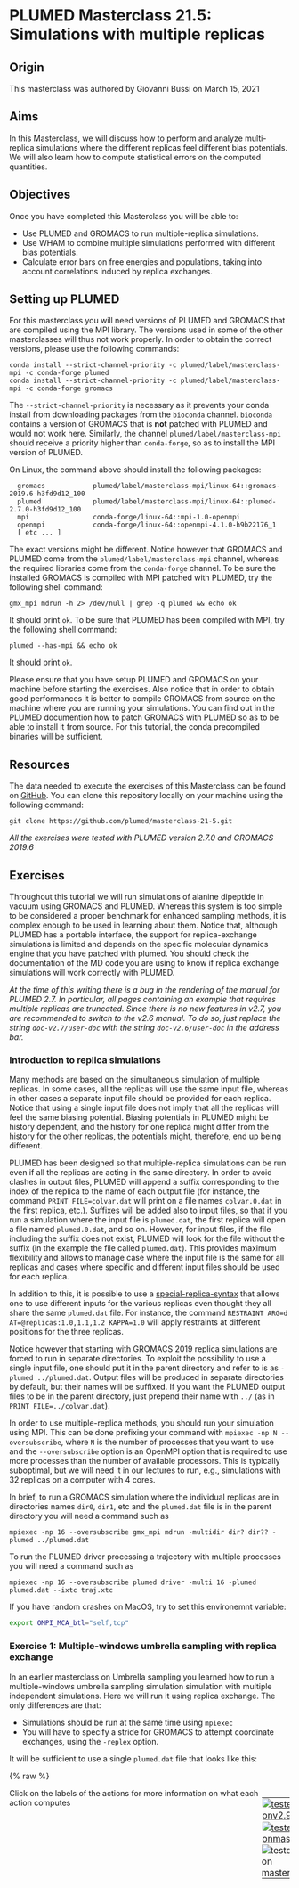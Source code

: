 # PLUMED Masterclass 21.5: Simulations with multiple replicas

## Origin

This masterclass was authored by Giovanni Bussi on March 15, 2021

## Aims

In this Masterclass, we will discuss how to perform and analyze multi-replica simulations where the different replicas feel different bias potentials. We will also learn how to compute statistical errors on the computed quantities.

## Objectives

Once you have completed this Masterclass you will be able to:

- Use PLUMED and GROMACS to run multiple-replica simulations.
- Use WHAM to combine multiple simulations performed with different bias potentials.
- Calculate error bars on free energies and populations, taking into account correlations induced by replica exchanges.
 
## Setting up PLUMED

For this masterclass you will need versions of PLUMED and GROMACS that are compiled using the MPI library.  The versions used in some of the other masterclasses will thus not work properly.  In order to obtain the correct versions, please use the following commands:

````
conda install --strict-channel-priority -c plumed/label/masterclass-mpi -c conda-forge plumed
conda install --strict-channel-priority -c plumed/label/masterclass-mpi -c conda-forge gromacs
````

The `--strict-channel-priority` is necessary as it prevents your conda install from downloading packages from the `bioconda` channel. `bioconda` contains a version of GROMACS that is **not** patched with PLUMED and would not work here.  Similarly, the channel `plumed/label/masterclass-mpi` should receive a priority higher than `conda-forge`, so as to install the MPI version of PLUMED.

On Linux, the command above should install the following packages:

````
  gromacs            plumed/label/masterclass-mpi/linux-64::gromacs-2019.6-h3fd9d12_100
  plumed             plumed/label/masterclass-mpi/linux-64::plumed-2.7.0-h3fd9d12_100
  mpi                conda-forge/linux-64::mpi-1.0-openmpi
  openmpi            conda-forge/linux-64::openmpi-4.1.0-h9b22176_1
  [ etc ... ]
````

The exact versions might be different. Notice however that GROMACS and PLUMED come from the `plumed/label/masterclass-mpi` channel, whereas the required libraries come from the `conda-forge` channel.
To be sure the installed GROMACS is compiled with MPI patched with PLUMED, try the following shell command:

````
gmx_mpi mdrun -h 2> /dev/null | grep -q plumed && echo ok
````

It should print `ok`.
To be sure that PLUMED has been compiled with MPI, try the following shell command:

````
plumed --has-mpi && echo ok
````

It should print `ok`.

Please ensure that you have setup PLUMED and GROMACS on your machine before starting the exercises. Also notice that in order to obtain good performances it is better to compile GROMACS from source on the machine where you are running your simulations. You can find out in the PLUMED documention how to patch GROMACS with PLUMED so as to be able to install it from source. For this tutorial, the conda precompiled binaries will be sufficient.

## Resources

The data needed to execute the exercises of this Masterclass can be found on [GitHub](https://github.com/plumed/masterclass-21-5).  You can clone this repository locally on your machine using the following command:

````
git clone https://github.com/plumed/masterclass-21-5.git
````

_All the exercises were tested with PLUMED version 2.7.0 and GROMACS 2019.6_

## Exercises

Throughout this tutorial we will run simulations of alanine dipeptide in vacuum using GROMACS and PLUMED.  Whereas this system is too simple to be considered a proper benchmark for enhanced sampling methods, it is complex enough to be used in learning about them. Notice that, although PLUMED has a portable interface, the support for replica-exchange simulations is limited and depends on the specific molecular dynamics engine that you have patched with plumed.  You should check the documentation of the MD code you are using to know if replica exchange simulations will work correctly with PLUMED.

_At the time of this writing there is a bug in the rendering of the manual for PLUMED 2.7. In particular,
all pages containing an example that requires multiple replicas are truncated. Since there is no new features
in v2.7, you are recommended to switch to the v2.6 manual. To do so, just replace the string
`doc-v2.7/user-doc` with the string `doc-v2.6/user-doc` in the address bar._

### Introduction to replica simulations

Many methods are based on the simultaneous simulation of multiple replicas. In some cases, all the replicas will use the same input file, whereas in other cases a separate input file should be provided for each replica.  Notice that using a single input file does not imply that all the replicas will feel the same biasing potential.  Biasing potentials in PLUMED might be history dependent, and the history for one replica might differ from the history for the other replicas, the potentials might, therefore, end up being different.

PLUMED has been designed so that multiple-replica simulations can be run even if all the replicas are acting in the same directory. In order to avoid clashes in output files, PLUMED will append a suffix corresponding to the index of the replica to the name of each output file (for instance, the command `PRINT FILE=colvar.dat` will print on a file names `colvar.0.dat` in the first replica, etc.).  Suffixes will be added also to input files, so that if you run a simulation where the input file is `plumed.dat`, the first replica will open a file named `plumed.0.dat`, and so on. However, for input files, if the file including the suffix does not exist, PLUMED will look for the file without the suffix (in the example the file called `plumed.dat`). This provides maximum flexibility and allows to manage case where the input file is the same for all replicas and cases where specific and different input files should be used for each replica.

In addition to this, it is possible to use a [special-replica-syntax](https://www.plumed.org/doc-master/user-doc/html/special-replica-syntax.html) that allows one to use different inputs for the various replicas even thought they all share the same `plumed.dat` file. For instance, the command `RESTRAINT ARG=d AT=@replicas:1.0,1.1,1.2 KAPPA=1.0` will apply restraints at different positions for the three replicas.

Notice however that starting with GROMACS 2019 replica simulations are forced to run in separate directories. To exploit the possibility to use a single input file, one should put it in the parent directory and refer to is as `-plumed ../plumed.dat`.  Output files will be produced in separate directories by default, but their names will be suffixed. If you want the PLUMED output files to be in the parent directory, just prepend their name with `../` (as in `PRINT FILE=../colvar.dat`).

In order to use multiple-replica methods, you should run your simulation using MPI. This can be done prefixing your command with `mpiexec -np N --oversubscribe`, where `N` is the number of processes that you want to use and the `--oversubscribe` option is an OpenMPI option that is required to use more processes than the number of available processors. This is typically suboptimal, but we will need it in our lectures to run, e.g., simulations with 32 replicas on a computer with 4 cores.

In brief, to run a GROMACS simulation where the individual replicas are in directories names `dir0`, `dir1`, etc and the `plumed.dat` file is in the parent directory you will need a command such as

````
mpiexec -np 16 --oversubscribe gmx_mpi mdrun -multidir dir? dir?? -plumed ../plumed.dat
````

To run the PLUMED driver processing a trajectory with multiple processes you will need a command such as

````
mpiexec -np 16 --oversubscribe plumed driver -multi 16 -plumed plumed.dat --ixtc traj.xtc
````

If you have random crashes on MacOS, try to set this environemnt variable:

```bash
export OMPI_MCA_btl="self,tcp"
```

### Exercise 1: Multiple-windows umbrella sampling with replica exchange

In an earlier masterclass on Umbrella sampling you learned how to run a multiple-windows umbrella sampling simulation simulation with multiple independent simulations. Here we will run it using replica exchange. The only differences are that:

- Simulations should be run at the same time using `mpiexec`
- You will have to specify a stride for GROMACS to attempt coordinate exchanges, using the `-replex` option.

It will be sufficient to use a single `plumed.dat` file that looks like this:

{% raw %}
<div style="width: 100%; float:left">
<div style="width: 90%; float:left" id="value_details_work/plumed_ex1.dat"> Click on the labels of the actions for more information on what each action computes </div>
<div style="width: 10%; float:left"><table><tr><td style="padding:1px"><a href="work/plumed_ex1.dat.plumed.stderr"><img src="https://img.shields.io/badge/v2.9-passing-green.svg" alt="tested onv2.9" /></a></td></tr><tr><td style="padding:1px"><a href="work/plumed_ex1.dat.plumed_master.stderr"><img src="https://img.shields.io/badge/master-passing-green.svg" alt="tested onmaster" /></a></td></tr><tr><td style="padding:0px"><img class="toggler" src="https://img.shields.io/badge/master-incomplete-yellow.svg" alt="tested on master" onmouseup='toggleDisplay("work/plumed_ex1.dat")' onmousedown='toggleDisplay("work/plumed_ex1.dat")'/></td></tr>
</table></div></div>
<div id="work/plumed_ex1.dat_short">
<pre style="width=97%;">
<div class="tooltip" style="color:blue"># vim:ft=plumed<div class="right">Enables syntax highlighting for PLUMED files in vim. See <a href="https://www.plumed.org/doc-master/user-doc/html/_vim_syntax.html">here for more details. </a><i></i></div></div>
<div class="tooltip" style="color:green">MOLINFO<div class="right">This command is used to provide information on the molecules that are present in your system. <a href="https://www.plumed.org/doc-master/user-doc/html/_m_o_l_i_n_f_o.html" style="color:green">More details</a><i></i></div></div> <div class="tooltip">STRUCTURE<div class="right">a file in pdb format containing a reference structure<i></i></div></div>=../reference.pdb
<span style="display:none;" id="work/plumed_ex1.dat">The MOLINFO action with label <b></b> calculates something</span><b name="work/plumed_ex1.datphi" onclick='showPath("work/plumed_ex1.dat","work/plumed_ex1.datphi","work/plumed_ex1.datphi","brown")'>phi</b>: <div class="tooltip" style="color:green">TORSION<div class="right">Calculate a torsional angle. <a href="https://www.plumed.org/doc-master/user-doc/html/_t_o_r_s_i_o_n.html" style="color:green">More details</a><i></i></div></div> <div class="tooltip">ATOMS<div class="right">the four atoms involved in the torsional angle<i></i></div></div>=<span style="background-color:yellow">__FILL__</span>
<span style="display:none;" id="work/plumed_ex1.datphi">The TORSION action with label <b>phi</b> calculates the following quantities:<table  align="center" frame="void" width="95%" cellpadding="5%"><tr><td width="5%"><b> Quantity </b>  </td><td><b> Description </b> </td></tr><tr><td width="5%">phi.value</td><td>the TORSION involving these atoms</td></tr></table></span><b name="work/plumed_ex1.datpsi" onclick='showPath("work/plumed_ex1.dat","work/plumed_ex1.datpsi","work/plumed_ex1.datpsi","brown")'>psi</b>: <div class="tooltip" style="color:green">TORSION<div class="right">Calculate a torsional angle. <a href="https://www.plumed.org/doc-master/user-doc/html/_t_o_r_s_i_o_n.html" style="color:green">More details</a><i></i></div></div> <div class="tooltip">ATOMS<div class="right">the four atoms involved in the torsional angle<i></i></div></div>=<span style="background-color:yellow">__FILL__</span>
<span style="display:none;" id="work/plumed_ex1.datpsi">The TORSION action with label <b>psi</b> calculates the following quantities:<table  align="center" frame="void" width="95%" cellpadding="5%"><tr><td width="5%"><b> Quantity </b>  </td><td><b> Description </b> </td></tr><tr><td width="5%">psi.value</td><td>the TORSION involving these atoms</td></tr></table></span><b name="work/plumed_ex1.datbb" onclick='showPath("work/plumed_ex1.dat","work/plumed_ex1.datbb","work/plumed_ex1.datbb","brown")'>bb</b>: <div class="tooltip" style="color:green">RESTRAINT<div class="right">Adds harmonic and/or linear restraints on one or more variables. <a href="https://www.plumed.org/doc-master/user-doc/html/_r_e_s_t_r_a_i_n_t.html" style="color:green">More details</a><i></i></div></div> <div class="tooltip">ARG<div class="right">the arguments on which the bias is acting<i></i></div></div>=<b name="work/plumed_ex1.datphi">phi</b> <div class="tooltip">KAPPA<div class="right"> specifies that the restraint is harmonic and what the values of the force constants on each of the variables are<i></i></div></div>=200.0 <div class="tooltip">AT<div class="right">the position of the restraint<i></i></div></div>=<div class="tooltip">@replicas:<div class="right">This keyword specifies that different replicas have different values for this quantity.  See <a href="https://www.plumed.org/doc-master/user-doc/html/special-replica-syntax.html">here for more details.</a><i></i></div></div><span style="background-color:yellow">__FILL__</span>
<span style="display:none;" id="work/plumed_ex1.datbb">The RESTRAINT action with label <b>bb</b> calculates the following quantities:<table  align="center" frame="void" width="95%" cellpadding="5%"><tr><td width="5%"><b> Quantity </b>  </td><td><b> Description </b> </td></tr><tr><td width="5%">bb.bias</td><td>the instantaneous value of the bias potential</td></tr><tr><td width="5%">bb.force2</td><td>the instantaneous value of the squared force due to this bias potential</td></tr></table></span><div class="tooltip" style="color:green">PRINT<div class="right">Print quantities to a file. <a href="https://www.plumed.org/doc-master/user-doc/html/_p_r_i_n_t.html" style="color:green">More details</a><i></i></div></div> <div class="tooltip">ARG<div class="right">the input for this action is the scalar output from one or more other actions<i></i></div></div>=<b name="work/plumed_ex1.datphi">phi</b>,<b name="work/plumed_ex1.datpsi">psi</b>,<b name="work/plumed_ex1.datbb">bb.bias</b> <div class="tooltip">FILE<div class="right">the name of the file on which to output these quantities<i></i></div></div>=<b name="work/plumed_ex1.dat">../colvar_multi.dat</b> <div class="tooltip">STRIDE<div class="right"> the frequency with which the quantities of interest should be output<i></i></div></div>=100
</pre></div>
<div style="display:none;" id="work/plumed_ex1.dat_long"><pre style="width=97%;">
<div class="tooltip" style="color:blue"># vim:ft=plumed<div class="right">Enables syntax highlighting for PLUMED files in vim. See <a href="https://www.plumed.org/doc-master/user-doc/html/_vim_syntax.html">here for more details. </a><i></i></div></div>
<div class="tooltip" style="color:green">MOLINFO<div class="right">This command is used to provide information on the molecules that are present in your system. <a href="https://www.plumed.org/doc-master/user-doc/html/_m_o_l_i_n_f_o.html" style="color:green">More details</a><i></i></div></div> <div class="tooltip">STRUCTURE<div class="right">a file in pdb format containing a reference structure<i></i></div></div>=../reference.pdb
<span style="display:none;" id="work/plumed_ex1.dat_sol">The MOLINFO action with label <b></b> calculates something</span><b name="work/plumed_ex1.dat_solphi" onclick='showPath("work/plumed_ex1.dat","work/plumed_ex1.dat_solphi","work/plumed_ex1.dat_solphi","brown")'>phi</b>: <div class="tooltip" style="color:green">TORSION<div class="right">Calculate a torsional angle. <a href="https://www.plumed.org/doc-master/user-doc/html/_t_o_r_s_i_o_n.html" style="color:green">More details</a><i></i></div></div> <div class="tooltip">ATOMS<div class="right">the four atoms involved in the torsional angle<i></i></div></div>=<div class="tooltip">@phi-2<div class="right">the four atoms that are required to calculate the phi dihedral for residue 2. <a href="https://www.plumed.org/doc-master/user-doc/html/_m_o_l_i_n_f_o.html">Click here</a> for more information. <i></i></div></div>
<span style="display:none;" id="work/plumed_ex1.dat_solphi">The TORSION action with label <b>phi</b> calculates the following quantities:<table  align="center" frame="void" width="95%" cellpadding="5%"><tr><td width="5%"><b> Quantity </b>  </td><td><b> Description </b> </td></tr><tr><td width="5%">phi.value</td><td>the TORSION involving these atoms</td></tr></table></span><b name="work/plumed_ex1.dat_solpsi" onclick='showPath("work/plumed_ex1.dat","work/plumed_ex1.dat_solpsi","work/plumed_ex1.dat_solpsi","brown")'>psi</b>: <div class="tooltip" style="color:green">TORSION<div class="right">Calculate a torsional angle. <a href="https://www.plumed.org/doc-master/user-doc/html/_t_o_r_s_i_o_n.html" style="color:green">More details</a><i></i></div></div> <div class="tooltip">ATOMS<div class="right">the four atoms involved in the torsional angle<i></i></div></div>=<div class="tooltip">@psi-2<div class="right">the four atoms that are required to calculate the psi dihedral for residue 2. <a href="https://www.plumed.org/doc-master/user-doc/html/_m_o_l_i_n_f_o.html">Click here</a> for more information. <i></i></div></div> 
<span style="display:none;" id="work/plumed_ex1.dat_solpsi">The TORSION action with label <b>psi</b> calculates the following quantities:<table  align="center" frame="void" width="95%" cellpadding="5%"><tr><td width="5%"><b> Quantity </b>  </td><td><b> Description </b> </td></tr><tr><td width="5%">psi.value</td><td>the TORSION involving these atoms</td></tr></table></span><b name="work/plumed_ex1.dat_solbb" onclick='showPath("work/plumed_ex1.dat","work/plumed_ex1.dat_solbb","work/plumed_ex1.dat_solbb","brown")'>bb</b>: <div class="tooltip" style="color:green">RESTRAINT<div class="right">Adds harmonic and/or linear restraints on one or more variables. <a href="https://www.plumed.org/doc-master/user-doc/html/_r_e_s_t_r_a_i_n_t.html" style="color:green">More details</a><i></i></div></div> <div class="tooltip">ARG<div class="right">the arguments on which the bias is acting<i></i></div></div>=<b name="work/plumed_ex1.dat_solphi">phi</b> <div class="tooltip">KAPPA<div class="right"> specifies that the restraint is harmonic and what the values of the force constants on each of the variables are<i></i></div></div>=200.0 <div class="tooltip">AT<div class="right">the position of the restraint<i></i></div></div>=<div class="tooltip">@replicas:<div class="right">This keyword specifies that different replicas have different values for this quantity.  See <a href="https://www.plumed.org/doc-master/user-doc/html/special-replica-syntax.html">here for more details.</a><i></i></div></div>-3.14,-2.94,-2.75
<span style="display:none;" id="work/plumed_ex1.dat_solbb">The RESTRAINT action with label <b>bb</b> calculates the following quantities:<table  align="center" frame="void" width="95%" cellpadding="5%"><tr><td width="5%"><b> Quantity </b>  </td><td><b> Description </b> </td></tr><tr><td width="5%">bb.bias</td><td>the instantaneous value of the bias potential</td></tr><tr><td width="5%">bb.force2</td><td>the instantaneous value of the squared force due to this bias potential</td></tr></table></span><div class="tooltip" style="color:green">PRINT<div class="right">Print quantities to a file. <a href="https://www.plumed.org/doc-master/user-doc/html/_p_r_i_n_t.html" style="color:green">More details</a><i></i></div></div> <div class="tooltip">ARG<div class="right">the input for this action is the scalar output from one or more other actions<i></i></div></div>=<b name="work/plumed_ex1.dat_solphi">phi</b>,<b name="work/plumed_ex1.dat_solpsi">psi</b>,<b name="work/plumed_ex1.dat_solbb">bb.bias</b> <div class="tooltip">FILE<div class="right">the name of the file on which to output these quantities<i></i></div></div>=<b name="work/plumed_ex1.dat_sol">../colvar_multi.dat</b> <div class="tooltip">STRIDE<div class="right"> the frequency with which the quantities of interest should be output<i></i></div></div>=100
</pre></div>

 {% endraw %} 

In accordance with the instructions above, you should create 32 directories (one per replica), place the tpr file (for this exercise: `topolA.tpr`)
in each of them, and run the following command

````
mpiexec -np 32 --oversubscribe gmx_mpi mdrun -multidir dir? dir?? -plumed ../plumed.dat -s topolA.tpr -replex 200 -nsteps 200000
````

Notice that by omitting the `-replex` option you will be able to run a non-replica-exchange umbrella sampling simulation, that is identical to the one you performed in the earlier exercise.
You should now be able to exercises 4 and 6 from [this masterclass](https://plumed-school.github.io/lessons/21/003/data/) on umbrella sampling without replica exchange. 
Notice that this also means testing what happens when the initial conditions are different as is discussed in exercise 4 of the previous masterclass.  To understand the effect this has we 
would recomment running the following four simulations:
- Starting from state A, without `-replex` (this is identical to what was done in exercise 4 of the previous masterclass)
- Starting from state B, without `-replex` (this is identical to what was done in exercise 6 of the previous masterclass)
- Starting from state A, with `-replex 200`
- Starting from state B, with `-replex 200`

You should perform a WHAM analysis for each of the four simulations to compute the weights of each frame.  You will then be able to compute 
the relative stability of the two minima using what you learned in exercise 5 of [the masterclass on umbrella sampling](https://plumed-school.github.io/lessons/21/003/data/). 

To compute weights you need to take the following steps:

1. Concatenate the trajectories (`gmx_mpi trjcat -cat -f dir?/traj_comp.xtc dir??/traj_comp.xtc -o traj_multi.xtc`).
2. Run plumed driver on the concatenated trajectory (`mpiexec -np 32 --oversubscribe plumed driver --ixtc traj_multi.xtc --plumed plumed.dat --multi 32 --trajectory-stride 100`).
3. Read the resulting trajectories, perform WHAM, and compute relative population of the two states by adapting this script:

```python
import wham
kb=0.008314462618
T=300
col=[]
for i in range(32):
    col.append(plumed.read_as_pandas("colvar_multi." + str(i)+".dat"))
bias=np.zeros((len(col[0]["bb.bias"]),32))
for i in range(32):
        bias[:,i]=traj[i]["bb.bias"]
w=wham.wham(bias,T=kBT)
tr=col[0].phi
is_in_B=np.int_(np.logical_and(tr>0,tr<2))
is_in_A=np.int_(tr<0)
print(np.average(is_in_B,weights=np.exp(w["logW"]))/np.average(is_in_A,weights=np.exp(w["logW"])))
```

Now answer the following questions:
- Is the population different in the four runs?
- Is there the same dependence on initial condition that you saw in [the previous masterclass](https://plumed-school.github.io/lessons/21/003/data/) when replica exchange is used?

### Exercise 2: Demuxing your trajectories

Close to the end of one of the `md.log` files produced by your simulation you will find a short report that tells you about the accepted exchanges. This report might look like this:

````
Repl  average probabilities:
Repl     0    1    2    3    4    5    6    7    8    9   10   11   12   13   14   15   16   17   18   19   20   21   22   23   24   25   26   27   28   29   30   31
Repl      .30  .32  .29  .24  .21  .17  .16  .21  .31  .27  .28  .26  .23  .21  .16  .08  .11  .23  .28  .27  .31  .32  .31  .36  .34  .25  .18  .01  .21  .28  .26
````

A result like this one warns you that there is a bottleneck between replicas 27 and 28 (only 1 percent of the attempted exchanges have been accepted). Bottlenecks might be not visible in this
representation, however. When it comes to determining if there are bottlenecks the full path in the replica-index space of the continuous trajectories ("demuxed") is much more informative.

With this in mind we will now "demux" our trajectories. For these short trajectories we can use the `demux.pl` script provided by GROMACS.  Notice that for long trajectories and frequent exchanges this script sometimes has trouble processing the output file correctly.
Trouble arrises because the value of time is written by GROMACS with a limited number of digits. This can make the original script confused about when exchanges happened. At [this link](https://github.com/srnas/demux) you can find a modified script that solves this problem by asking you the value of the time step.  The new script can then compute the value of time from the step number.  As the step number is stored as an integer and does not suffer roundoff problems.

The demux script can be used to produce files named `replica_temp.xvg` and `replica_index.xvg` by issuing the following command:

````
demux.pl dir0/md.log
````

The `replica_temp.xvg` files provides the number of the replica on which each of the continuous simulations is located as a function of time. For instance, you can follow the migration in the replica ladder of the first replica by using the following python script:

```python
replica_temp=np.loadtxt("replica_temp.xvg")
plt.plot(replica_temp[:,0],replica_temp[:,1])
```

Column 1 contains the time, whereas the number on column i+1 tells you the the current replica index (that is: temperature, in a temperature replica exchange simulation; position of the restraint in a replica-exchange umbrella sampling
simulation) for the continuous simulation that started at position i.  This file is called "replica_temp" because it has been implemented with temperature replica exchange in mind, but here the index actually refers to the position of the restraint.

Now answer the following two questions:
- Does any replica explore the full range of indexes?
- Are all the continuous replicas able to explore the full range of indexes?

Notice that each row of the `replica_temp.xvg` file contains a permutation. The `replica_index.xvg` file just contains the inverse of this permutation.  The `replica_index.xvg` can be used to generate the "demuxed" (continuous) trajectories with the following command:

```python
import subprocess
subprocess.run("gmx_mpi trjcat -cat -f dir?/traj_comp.xtc dir??/traj_comp.xtc -demux replica_index.xvg -o " + ''.join([" "+str(i)+"_trajout.xtc" for i in range(32)]),shell=True)
```

The resulting trajectories can be visualized or analyzed as usual and, at variance with the original trajectories, will have no jumps or discontinuities.  They are instead continuous functions of time. You can thus use `plumed driver` to compute phi on the demuxed trajectories.

Now answer the following two questions:
- Does any replica jump from the metastable state at negative phi to the one at positive phi (or viceversa)?
- Are all the continuous replicas able to do so?
- Are these two questions related to the two questions above?

Notice that, if you run your simulation long enough, each "demuxed" trajectory is expected to uniformly cover the full range of replica indexes. Due to the location of the restraints, this will imply that each "demuxed" trajectory is expected to cover in an approximately uniform manner the range of the biased CV. Each of these trajectories should, to a certain extent, behave similarly to a metadynamics simulation.  However, the flatness of the distribution on the biased CV depends on the specific parameters of the restraints (stiffness and locations).

### Exercise 3: Block analysis from demuxed trajectories

Notice that the WHAM analysis does not need to know where each of the frames come from. This implies that when you run WHAM you can do it equivalently using the concatenation of the original trajectories or the concatenation of the "demuxed" trajectories. The advantage of the latter choice is that you can then perform a block analysis on the resulting trajectory where the number of blocks is exactly equal to the number of replicas.  These blocks will be independent simulation, with only two small exceptions:

- the paths in replica space are partly constrained, since when a replica goes up another replica goes down.
- replicas might be initialized from correlated conformations (e.g., all of them in A), inducing a correlation.

The second factor can be decreased by improving the way replicas are initialized. The first factor usually impacts the correlation much less than the actual exchanges. These blocks are thus optimally suited to perform a bootstrap analysis of the error without incurring any underestimation due to correlations between blocks.

There is a small tricky issue here. When we perform the bootstrap analysis, we are going to pick each block a different number of times.  Since each block (that is: each "demuxed" trajectory) has been spanning the replica indexes by spending a different time at each replica, the bootstrap trajectory will no longer spend the same time in each replica.  The included wham script allows to use this information passing an additional option `traj_weight`.  You can adjust the script below to perform the bootstrap analysis:

```python
bias=np.zeros((2001*32,32))
! demux.pl dir0/md.log
replica_temp=np.loadtxt("replica_temp.xvg")
replica_temp=np.int_(replica_temp[:,1:]) # ignore first column (time) and convert to int
for i in range(32):
    col=plumed.read_as_pandas("colvar.{}.dat".format(i))
    bias[:,i]=col["bb.bias"]

# here is the calculation done using the full trajectory
w0=wham.wham(bias,T=kb*T)
tr=col.phi
is_in_B=np.int_(np.logical_and(tr>0,tr<2))
is_in_A=np.int_(tr<0)
# here is the resulting ratio in the population of the two minima:
print(np.average(is_in_B,weights=np.exp(w0["logW"]))/np.average(is_in_A,weights=np.exp(w0["logW"])))

# now we run the bootstrap analysis
pop=[]
for i in range(200): # will require some time, you can first play with less than 200 iterations
    # here we pick the blocks
    c=np.random.choice(32,32)
    # here we count how much time was spent in each replica for the resulting trajectory
    tr_w=np.zeros(32)
    for k in range(32):
        tr_w+=np.bincount(replica_temp[:,c[k]],minlength=32)
    # we then use wham. The traj_weight option can be used to tell to the script
    # how much time was spent at each replica
    w=wham.wham(bias.reshape((32,-1,32))[c].reshape((-1,32)),T=kb*T,traj_weight=tr_w)
    tr=np.array(col.phi).reshape((32,-1))[c].flatten()
    is_in_B=np.int_(np.logical_and(tr>0,tr<2))
    is_in_A=np.int_(tr<0)
    pop.append(np.average(is_in_B,weights=np.exp(w["logW"]))/np.average(is_in_A,weights=np.exp(w["logW"])))

# and here we print average and standard deviation
print(np.average(pop),np.std(pop))
```

Notice that this approach is not really standard, so use it with care.  There are a few papers in the literature discussing similar ideas, but they usually require estimating the autocorrelation time in advance.

### Exercise 4: Bias-exchange metadynamics

We will now run a bias-exchange simulation of alanine dipeptide. In bias-exchange simulations, each replica biases a different collective variable. This is a very practical way to enhance sampling for a large number of variables (as many as the replicas that you can afford!). Notice that they will be biased one at a time. As a matter of fact only those that are useful in identifying a transition state will help, but the other ones will not hurt.

Prepare the input file for a simulation with 3 replicas where the following variables are biased:
- `phi`
- `psi`
- none of them

Initialize two of the replicas in structure A (using topolA.tpr) and one of the replicas is structure B (using topolB.tpr).  Notice that for plumed you can use a single input file that looks like this:

{% raw %}
<div style="width: 100%; float:left">
<div style="width: 90%; float:left" id="value_details_work/plumed_ex2.dat"> Click on the labels of the actions for more information on what each action computes </div>
<div style="width: 10%; float:left"><table><tr><td style="padding:1px"><a href="work/plumed_ex2.dat.plumed.stderr"><img src="https://img.shields.io/badge/v2.9-passing-green.svg" alt="tested onv2.9" /></a></td></tr><tr><td style="padding:1px"><a href="work/plumed_ex2.dat.plumed_master.stderr"><img src="https://img.shields.io/badge/master-passing-green.svg" alt="tested onmaster" /></a></td></tr><tr><td style="padding:0px"><img class="toggler" src="https://img.shields.io/badge/master-incomplete-yellow.svg" alt="tested on master" onmouseup='toggleDisplay("work/plumed_ex2.dat")' onmousedown='toggleDisplay("work/plumed_ex2.dat")'/></td></tr>
</table></div></div>
<div id="work/plumed_ex2.dat_short">
<pre style="width=97%;">
<div class="tooltip" style="color:blue"># vim:ft=plumed<div class="right">Enables syntax highlighting for PLUMED files in vim. See <a href="https://www.plumed.org/doc-master/user-doc/html/_vim_syntax.html">here for more details. </a><i></i></div></div>
<div class="tooltip" style="color:green">MOLINFO<div class="right">This command is used to provide information on the molecules that are present in your system. <a href="https://www.plumed.org/doc-master/user-doc/html/_m_o_l_i_n_f_o.html" style="color:green">More details</a><i></i></div></div> <div class="tooltip">STRUCTURE<div class="right">a file in pdb format containing a reference structure<i></i></div></div>=../reference.pdb
<br/><span style="color:blue" class="comment"># this is needed to allow arbitrary pairs to try exchanges</span>
<span style="color:blue" class="comment"># in this case, 0&lt;-&gt;1, 0&lt;-&gt;2, and 1&lt;-&gt;2</span>
<span style="display:none;" id="work/plumed_ex2.dat">The MOLINFO action with label <b></b> calculates something</span><div class="tooltip" style="color:green">RANDOM_EXCHANGES<div class="right">Set random pattern for exchanges. <a href="https://www.plumed.org/doc-master/user-doc/html/_r_a_n_d_o_m__e_x_c_h_a_n_g_e_s.html" style="color:green">More details</a><i></i></div></div>
<br/><b name="work/plumed_ex2.datphi" onclick='showPath("work/plumed_ex2.dat","work/plumed_ex2.datphi","work/plumed_ex2.datphi","brown")'>phi</b>: <div class="tooltip" style="color:green">TORSION<div class="right">Calculate a torsional angle. <a href="https://www.plumed.org/doc-master/user-doc/html/_t_o_r_s_i_o_n.html" style="color:green">More details</a><i></i></div></div> <div class="tooltip">ATOMS<div class="right">the four atoms involved in the torsional angle<i></i></div></div>=<span style="background-color:yellow">__FILL__</span>
<span style="display:none;" id="work/plumed_ex2.datphi">The TORSION action with label <b>phi</b> calculates the following quantities:<table  align="center" frame="void" width="95%" cellpadding="5%"><tr><td width="5%"><b> Quantity </b>  </td><td><b> Description </b> </td></tr><tr><td width="5%">phi.value</td><td>the TORSION involving these atoms</td></tr></table></span><b name="work/plumed_ex2.datpsi" onclick='showPath("work/plumed_ex2.dat","work/plumed_ex2.datpsi","work/plumed_ex2.datpsi","brown")'>psi</b>: <div class="tooltip" style="color:green">TORSION<div class="right">Calculate a torsional angle. <a href="https://www.plumed.org/doc-master/user-doc/html/_t_o_r_s_i_o_n.html" style="color:green">More details</a><i></i></div></div> <div class="tooltip">ATOMS<div class="right">the four atoms involved in the torsional angle<i></i></div></div>=<span style="background-color:yellow">__FILL__</span>
<span style="color:blue" class="comment"># You can use the same parameters that you used in masterclass 21.4</span>
<span style="display:none;" id="work/plumed_ex2.datpsi">The TORSION action with label <b>psi</b> calculates the following quantities:<table  align="center" frame="void" width="95%" cellpadding="5%"><tr><td width="5%"><b> Quantity </b>  </td><td><b> Description </b> </td></tr><tr><td width="5%">psi.value</td><td>the TORSION involving these atoms</td></tr></table></span><b name="work/plumed_ex2.datm" onclick='showPath("work/plumed_ex2.dat","work/plumed_ex2.datm","work/plumed_ex2.datm","brown")'>m</b>: <div class="tooltip" style="color:green">METAD<div class="right">Used to performed metadynamics on one or more collective variables. <a href="https://www.plumed.org/doc-master/user-doc/html/_m_e_t_a_d.html" style="color:green">More details</a><i></i></div></div> ...
  <div class="tooltip">ARG<div class="right">the input for this action is the scalar output from one or more other actions<i></i></div></div>=<div class="tooltip">@replicas:<div class="right">This keyword specifies that different replicas have different values for this quantity.  See <a href="https://www.plumed.org/doc-master/user-doc/html/special-replica-syntax.html">here for more details.</a><i></i></div></div><b name="work/plumed_ex2.datphi">phi</b>,<b name="work/plumed_ex2.datpsi">psi</b>,<b name="work/plumed_ex2.datphi">phi</b>
  <div class="tooltip">SIGMA<div class="right">the widths of the Gaussian hills<i></i></div></div>=<div class="tooltip">@replicas:<div class="right">This keyword specifies that different replicas have different values for this quantity.  See <a href="https://www.plumed.org/doc-master/user-doc/html/special-replica-syntax.html">here for more details.</a><i></i></div></div><span style="background-color:yellow">__FILL__</span>
  <div class="tooltip">HEIGHT<div class="right">the heights of the Gaussian hills<i></i></div></div>=<span style="background-color:yellow">__FILL__</span> <span style="color:blue" class="comment"># make sure that there is no bias on the third replica!</span>
  <div class="tooltip">BIASFACTOR<div class="right">use well tempered metadynamics and use this bias factor<i></i></div></div>=<span style="background-color:yellow">__FILL__</span>
  <div class="tooltip">PACE<div class="right">the frequency for hill addition<i></i></div></div>=<span style="background-color:yellow">__FILL__</span>
  <div class="tooltip">GRID_MIN<div class="right">the lower bounds for the grid<i></i></div></div>=-pi
  <div class="tooltip">GRID_MAX<div class="right">the upper bounds for the grid<i></i></div></div>=pi
...
<span style="display:none;" id="work/plumed_ex2.datm">The METAD action with label <b>m</b> calculates the following quantities:<table  align="center" frame="void" width="95%" cellpadding="5%"><tr><td width="5%"><b> Quantity </b>  </td><td><b> Description </b> </td></tr><tr><td width="5%">m.bias</td><td>the instantaneous value of the bias potential</td></tr></table></span></pre></div>
<div style="display:none;" id="work/plumed_ex2.dat_long"><pre style="width=97%;">
<div class="tooltip" style="color:blue"># vim:ft=plumed<div class="right">Enables syntax highlighting for PLUMED files in vim. See <a href="https://www.plumed.org/doc-master/user-doc/html/_vim_syntax.html">here for more details. </a><i></i></div></div>
<div class="tooltip" style="color:green">MOLINFO<div class="right">This command is used to provide information on the molecules that are present in your system. <a href="https://www.plumed.org/doc-master/user-doc/html/_m_o_l_i_n_f_o.html" style="color:green">More details</a><i></i></div></div> <div class="tooltip">STRUCTURE<div class="right">a file in pdb format containing a reference structure<i></i></div></div>=../reference.pdb
<br/><span style="color:blue" class="comment"># this is needed to allow arbitrary pairs to try exchanges</span>
<span style="color:blue" class="comment"># in this case, 0&lt;-&gt;1, 0&lt;-&gt;2, and 1&lt;-&gt;2</span>
<span style="display:none;" id="work/plumed_ex2.dat_sol">The MOLINFO action with label <b></b> calculates something</span><div class="tooltip" style="color:green">RANDOM_EXCHANGES<div class="right">Set random pattern for exchanges. <a href="https://www.plumed.org/doc-master/user-doc/html/_r_a_n_d_o_m__e_x_c_h_a_n_g_e_s.html" style="color:green">More details</a><i></i></div></div>
<br/><b name="work/plumed_ex2.dat_solphi" onclick='showPath("work/plumed_ex2.dat","work/plumed_ex2.dat_solphi","work/plumed_ex2.dat_solphi","brown")'>phi</b>: <div class="tooltip" style="color:green">TORSION<div class="right">Calculate a torsional angle. <a href="https://www.plumed.org/doc-master/user-doc/html/_t_o_r_s_i_o_n.html" style="color:green">More details</a><i></i></div></div> <div class="tooltip">ATOMS<div class="right">the four atoms involved in the torsional angle<i></i></div></div>=<div class="tooltip">@phi-2<div class="right">the four atoms that are required to calculate the phi dihedral for residue 2. <a href="https://www.plumed.org/doc-master/user-doc/html/_m_o_l_i_n_f_o.html">Click here</a> for more information. <i></i></div></div>
<span style="display:none;" id="work/plumed_ex2.dat_solphi">The TORSION action with label <b>phi</b> calculates the following quantities:<table  align="center" frame="void" width="95%" cellpadding="5%"><tr><td width="5%"><b> Quantity </b>  </td><td><b> Description </b> </td></tr><tr><td width="5%">phi.value</td><td>the TORSION involving these atoms</td></tr></table></span><b name="work/plumed_ex2.dat_solpsi" onclick='showPath("work/plumed_ex2.dat","work/plumed_ex2.dat_solpsi","work/plumed_ex2.dat_solpsi","brown")'>psi</b>: <div class="tooltip" style="color:green">TORSION<div class="right">Calculate a torsional angle. <a href="https://www.plumed.org/doc-master/user-doc/html/_t_o_r_s_i_o_n.html" style="color:green">More details</a><i></i></div></div> <div class="tooltip">ATOMS<div class="right">the four atoms involved in the torsional angle<i></i></div></div>=<div class="tooltip">@psi-2<div class="right">the four atoms that are required to calculate the psi dihedral for residue 2. <a href="https://www.plumed.org/doc-master/user-doc/html/_m_o_l_i_n_f_o.html">Click here</a> for more information. <i></i></div></div>
<span style="color:blue" class="comment"># You can use the same parameters that you used in masterclass 21.4</span>
<span style="display:none;" id="work/plumed_ex2.dat_solpsi">The TORSION action with label <b>psi</b> calculates the following quantities:<table  align="center" frame="void" width="95%" cellpadding="5%"><tr><td width="5%"><b> Quantity </b>  </td><td><b> Description </b> </td></tr><tr><td width="5%">psi.value</td><td>the TORSION involving these atoms</td></tr></table></span><b name="work/plumed_ex2.dat_solm" onclick='showPath("work/plumed_ex2.dat","work/plumed_ex2.dat_solm","work/plumed_ex2.dat_solm","brown")'>m</b>: <div class="tooltip" style="color:green">METAD<div class="right">Used to performed metadynamics on one or more collective variables. <a href="https://www.plumed.org/doc-master/user-doc/html/_m_e_t_a_d.html" style="color:green">More details</a><i></i></div></div> ...
  <div class="tooltip">ARG<div class="right">the input for this action is the scalar output from one or more other actions<i></i></div></div>=<div class="tooltip">@replicas:<div class="right">This keyword specifies that different replicas have different values for this quantity.  See <a href="https://www.plumed.org/doc-master/user-doc/html/special-replica-syntax.html">here for more details.</a><i></i></div></div><b name="work/plumed_ex2.dat_solphi">phi</b>,<b name="work/plumed_ex2.dat_solpsi">psi</b>,<b name="work/plumed_ex2.dat_solphi">phi</b>
  <div class="tooltip">SIGMA<div class="right">the widths of the Gaussian hills<i></i></div></div>=0.3
  <div class="tooltip">HEIGHT<div class="right">the heights of the Gaussian hills<i></i></div></div>=<div class="tooltip">@replicas:<div class="right">This keyword specifies that different replicas have different values for this quantity.  See <a href="https://www.plumed.org/doc-master/user-doc/html/special-replica-syntax.html">here for more details.</a><i></i></div></div>1.2,1.2,0.0 <span style="color:blue" class="comment"># make sure that there is no bias on the third replica!</span>
  <div class="tooltip">BIASFACTOR<div class="right">use well tempered metadynamics and use this bias factor<i></i></div></div>=8
  <div class="tooltip">PACE<div class="right">the frequency for hill addition<i></i></div></div>=500
  <div class="tooltip">GRID_MIN<div class="right">the lower bounds for the grid<i></i></div></div>=-pi
  <div class="tooltip">GRID_MAX<div class="right">the upper bounds for the grid<i></i></div></div>=pi
...
<span style="display:none;" id="work/plumed_ex2.dat_solm">The METAD action with label <b>m</b> calculates the following quantities:<table  align="center" frame="void" width="95%" cellpadding="5%"><tr><td width="5%"><b> Quantity </b>  </td><td><b> Description </b> </td></tr><tr><td width="5%">m.bias</td><td>the instantaneous value of the bias potential</td></tr></table></span></pre></div>

 {% endraw %} 

Now run two separate simulations for 1000000 steps per replica. In one of them you will propose exchanges between replicas with a pace 200, in the other you will not propose any exchange (just omit `-replex 200` from the command line). The second run will thus be equivalent to running three simulations (free, metadynamics on phi, metadynamics on psi).

We will now use WHAM to combine the resulting trajectories.  We can proceed as we did above, but need to take account of the fact that when analyzing a metadynamics simulations the way the weight is computed is slightly different. As discussed in other masterclasses, one of the possible ways of obtaining the weight is to use the final potential computed along the trajectory. This requires a further processing step when doing a simple metadynamics simulation.  However, here we can compute the final potential while processing the concatenated trajectory.  In practice, you simply need to use a plumed input file, where `PACE` has been set to a large number and `HEIGHT` set to zero. You can then perform WHAM in the normal way and hence compute the populations of the two metastable states.

After you have calculated the relative populations in the two runs (with and without exchanges), answer the following questions:

- Is the relative population you obtain from the simulation with exchances consistent with what you obtained from metadynamics simulations with no exchanges?
- Are the two simulations (with exchanges and without exchanges) consistent with each other?

Notice that the third replica has been simulated without any metadynamics. This is a so-called neutral replica, that is sometimes used in bias-exchange simulations. You can compute the relative population of the two metastable states directly using the populations in that replica (no post-processing needed!).

- Is the result you obtain from this analysis the same as that you obtain when you use WHAM with all replicas?

Now imagine performing the bias-exchange simulation again usign only two replicas: one of them biasing psi and the other one with no bias. In other words, you would forget a variable on purpose that you know is very important:

- What do you expect will hapen to the resulting populations from this simulation?

### Exercise 5: Parallel-tempering metadynamics

In these final two exercises We will learn how to use parallel-tempering metadynamics. In parallel-tempering metadynamics, sampling is enhanced using parallel-tempering (which enhances all degrees of freedom) and metadynamics(which flattens the histogram for a few selected CVs).  If the biased CV contains a relevant bottleneck and is capable of approximately singling out the corresponding transition state, the corresponding transition will be enhanced as well.  Notice however that if the parallel-tempering side of the algorithm is sufficient to enhance sampling, it is not necessary to bias a CV that can identify the transition state.

The first step will be to prepare our input files. We will use 4 replicas, with temperatures taken from a geometric distribution ranging between 300 and 800K. You should be able to generate the corresponding tpr files using the following script

```python
import numpy as np
import re
T=np.geomspace(300,800,4)
for i in range(len(T)):
    with open("top/grompp.mdp") as f:
        l=f.read()
    with open("top/grompp{}.mdp".format(i),"w") as f:
        # if you use this script on your input files, make sure that 300 only appears
        # on the temperature line! or better replace it with a placeholder string such as __TEMP__
        print(re.sub("300",str(T[i]),l),file=f)
    subprocess.run("mkdir -p ptmetad_{}".format(i),shell=True)
    # we will initialize some replica in A and some replica in B
    if i%2==0:
        conf="A"
    else:
        conf="B"
    # we use -maxwarn 1 here since the grompp file has been adapted from an old gromacs version.
    # in general, only use this option after you have understood that the warning is harmless
    subprocess.run("cd top/; gmx_mpi grompp -f grompp{}.mdp -c conf{}.gro -maxwarn 1 -o ../ptmetad_{}/topol.tpr".format(i,conf,i), shell=True)
```

You will then be able to run a parallel tempering simulation with the following command

````
mpiexec -np 4 --oversubscribe gmx_mpi mdrun -multi ptmetad_? -replex 200
````

Notice that the acceptance will be computed by GROMACS taking into account the fact that simulations are running at different temperatures.  Also notice that in order to obtain a large enough acceptance given the temperature span, you will need a number of replicas that grows with the square root of the number of atoms in the system. For solvated molecules, you would typically need tens of replicas at least.

We will now add the metadynamics ingredient, by preparing a suitable PLUMED input file.  Since parallel-tempering metadynamics is designed to cope with cases where you do not have a good CV available, we will bias `psi` rather than `phi`!

{% raw %}
<div style="width: 100%; float:left">
<div style="width: 90%; float:left" id="value_details_work/plumed_ex3.dat"> Click on the labels of the actions for more information on what each action computes </div>
<div style="width: 10%; float:left"><table><tr><td style="padding:1px"><a href="work/plumed_ex3.dat.plumed.stderr"><img src="https://img.shields.io/badge/v2.9-passing-green.svg" alt="tested onv2.9" /></a></td></tr><tr><td style="padding:1px"><a href="work/plumed_ex3.dat.plumed_master.stderr"><img src="https://img.shields.io/badge/master-passing-green.svg" alt="tested onmaster" /></a></td></tr><tr><td style="padding:0px"><img class="toggler" src="https://img.shields.io/badge/master-incomplete-yellow.svg" alt="tested on master" onmouseup='toggleDisplay("work/plumed_ex3.dat")' onmousedown='toggleDisplay("work/plumed_ex3.dat")'/></td></tr>
</table></div></div>
<div id="work/plumed_ex3.dat_short">
<pre style="width=97%;">
<div class="tooltip" style="color:blue"># vim:ft=plumed<div class="right">Enables syntax highlighting for PLUMED files in vim. See <a href="https://www.plumed.org/doc-master/user-doc/html/_vim_syntax.html">here for more details. </a><i></i></div></div>
<div class="tooltip" style="color:green">MOLINFO<div class="right">This command is used to provide information on the molecules that are present in your system. <a href="https://www.plumed.org/doc-master/user-doc/html/_m_o_l_i_n_f_o.html" style="color:green">More details</a><i></i></div></div> <div class="tooltip">STRUCTURE<div class="right">a file in pdb format containing a reference structure<i></i></div></div>=../reference.pdb
<span style="display:none;" id="work/plumed_ex3.dat">The MOLINFO action with label <b></b> calculates something</span><b name="work/plumed_ex3.datphi" onclick='showPath("work/plumed_ex3.dat","work/plumed_ex3.datphi","work/plumed_ex3.datphi","brown")'>phi</b>: <div class="tooltip" style="color:green">TORSION<div class="right">Calculate a torsional angle. <a href="https://www.plumed.org/doc-master/user-doc/html/_t_o_r_s_i_o_n.html" style="color:green">More details</a><i></i></div></div> <div class="tooltip">ATOMS<div class="right">the four atoms involved in the torsional angle<i></i></div></div>=<span style="background-color:yellow">__FILL__</span>
<span style="display:none;" id="work/plumed_ex3.datphi">The TORSION action with label <b>phi</b> calculates the following quantities:<table  align="center" frame="void" width="95%" cellpadding="5%"><tr><td width="5%"><b> Quantity </b>  </td><td><b> Description </b> </td></tr><tr><td width="5%">phi.value</td><td>the TORSION involving these atoms</td></tr></table></span><b name="work/plumed_ex3.datpsi" onclick='showPath("work/plumed_ex3.dat","work/plumed_ex3.datpsi","work/plumed_ex3.datpsi","brown")'>psi</b>: <div class="tooltip" style="color:green">TORSION<div class="right">Calculate a torsional angle. <a href="https://www.plumed.org/doc-master/user-doc/html/_t_o_r_s_i_o_n.html" style="color:green">More details</a><i></i></div></div> <div class="tooltip">ATOMS<div class="right">the four atoms involved in the torsional angle<i></i></div></div>=<span style="background-color:yellow">__FILL__</span>
<span style="color:blue" class="comment"># You can use the same parameters that you used in masterclass 21.4</span>
<span style="color:blue" class="comment"># However, it is recommended to scale HEIGHT with temperature.</span>
<span style="color:blue" class="comment"># You can do it either using replicas: syntax in HEIGHT or specifying TAU</span>
<span style="color:blue" class="comment"># instead of HEIGHT</span>
<span style="display:none;" id="work/plumed_ex3.datpsi">The TORSION action with label <b>psi</b> calculates the following quantities:<table  align="center" frame="void" width="95%" cellpadding="5%"><tr><td width="5%"><b> Quantity </b>  </td><td><b> Description </b> </td></tr><tr><td width="5%">psi.value</td><td>the TORSION involving these atoms</td></tr></table></span><b name="work/plumed_ex3.datm" onclick='showPath("work/plumed_ex3.dat","work/plumed_ex3.datm","work/plumed_ex3.datm","brown")'>m</b>: <div class="tooltip" style="color:green">METAD<div class="right">Used to performed metadynamics on one or more collective variables. <a href="https://www.plumed.org/doc-master/user-doc/html/_m_e_t_a_d.html" style="color:green">More details</a><i></i></div></div> ...
  <div class="tooltip">ARG<div class="right">the input for this action is the scalar output from one or more other actions<i></i></div></div>=<b name="work/plumed_ex3.datpsi">psi</b>
  <div class="tooltip">SIGMA<div class="right">the widths of the Gaussian hills<i></i></div></div>=<span style="background-color:yellow">__FILL__</span>
  <div class="tooltip">HEIGHT<div class="right">the heights of the Gaussian hills<i></i></div></div>=<span style="background-color:yellow">__FILL__</span>
  <div class="tooltip">BIASFACTOR<div class="right">use well tempered metadynamics and use this bias factor<i></i></div></div>=<span style="background-color:yellow">__FILL__</span>
  <div class="tooltip">PACE<div class="right">the frequency for hill addition<i></i></div></div>=<span style="background-color:yellow">__FILL__</span>
  <div class="tooltip">GRID_MIN<div class="right">the lower bounds for the grid<i></i></div></div>=-pi
  <div class="tooltip">GRID_MAX<div class="right">the upper bounds for the grid<i></i></div></div>=pi
...
<span style="display:none;" id="work/plumed_ex3.datm">The METAD action with label <b>m</b> calculates the following quantities:<table  align="center" frame="void" width="95%" cellpadding="5%"><tr><td width="5%"><b> Quantity </b>  </td><td><b> Description </b> </td></tr><tr><td width="5%">m.bias</td><td>the instantaneous value of the bias potential</td></tr></table></span></pre></div>
<div style="display:none;" id="work/plumed_ex3.dat_long"><pre style="width=97%;">
<div class="tooltip" style="color:green">MOLINFO<div class="right">This command is used to provide information on the molecules that are present in your system. <a href="https://www.plumed.org/doc-master/user-doc/html/_m_o_l_i_n_f_o.html" style="color:green">More details</a><i></i></div></div> <div class="tooltip">STRUCTURE<div class="right">a file in pdb format containing a reference structure<i></i></div></div>=../reference.pdb
<span style="display:none;" id="work/plumed_ex3.dat_sol">The MOLINFO action with label <b></b> calculates something</span><b name="work/plumed_ex3.dat_solphi" onclick='showPath("work/plumed_ex3.dat","work/plumed_ex3.dat_solphi","work/plumed_ex3.dat_solphi","brown")'>phi</b>: <div class="tooltip" style="color:green">TORSION<div class="right">Calculate a torsional angle. <a href="https://www.plumed.org/doc-master/user-doc/html/_t_o_r_s_i_o_n.html" style="color:green">More details</a><i></i></div></div> <div class="tooltip">ATOMS<div class="right">the four atoms involved in the torsional angle<i></i></div></div>=<div class="tooltip">@phi-2<div class="right">the four atoms that are required to calculate the phi dihedral for residue 2. <a href="https://www.plumed.org/doc-master/user-doc/html/_m_o_l_i_n_f_o.html">Click here</a> for more information. <i></i></div></div>
<span style="display:none;" id="work/plumed_ex3.dat_solphi">The TORSION action with label <b>phi</b> calculates the following quantities:<table  align="center" frame="void" width="95%" cellpadding="5%"><tr><td width="5%"><b> Quantity </b>  </td><td><b> Description </b> </td></tr><tr><td width="5%">phi.value</td><td>the TORSION involving these atoms</td></tr></table></span><b name="work/plumed_ex3.dat_solpsi" onclick='showPath("work/plumed_ex3.dat","work/plumed_ex3.dat_solpsi","work/plumed_ex3.dat_solpsi","brown")'>psi</b>: <div class="tooltip" style="color:green">TORSION<div class="right">Calculate a torsional angle. <a href="https://www.plumed.org/doc-master/user-doc/html/_t_o_r_s_i_o_n.html" style="color:green">More details</a><i></i></div></div> <div class="tooltip">ATOMS<div class="right">the four atoms involved in the torsional angle<i></i></div></div>=<div class="tooltip">@psi-2<div class="right">the four atoms that are required to calculate the psi dihedral for residue 2. <a href="https://www.plumed.org/doc-master/user-doc/html/_m_o_l_i_n_f_o.html">Click here</a> for more information. <i></i></div></div>
<span style="color:blue" class="comment"># You can use the same parameters that you used in masterclass 21.4</span>
<span style="color:blue" class="comment"># However, it is recommended to scale HEIGHT with temperature.</span>
<span style="color:blue" class="comment"># You can do it either using replicas: syntax in HEIGHT or specifying TAU</span>
<span style="color:blue" class="comment"># instead of HEIGHT</span>
<span style="display:none;" id="work/plumed_ex3.dat_solpsi">The TORSION action with label <b>psi</b> calculates the following quantities:<table  align="center" frame="void" width="95%" cellpadding="5%"><tr><td width="5%"><b> Quantity </b>  </td><td><b> Description </b> </td></tr><tr><td width="5%">psi.value</td><td>the TORSION involving these atoms</td></tr></table></span><b name="work/plumed_ex3.dat_solm" onclick='showPath("work/plumed_ex3.dat","work/plumed_ex3.dat_solm","work/plumed_ex3.dat_solm","brown")'>m</b>: <div class="tooltip" style="color:green">METAD<div class="right">Used to performed metadynamics on one or more collective variables. <a href="https://www.plumed.org/doc-master/user-doc/html/_m_e_t_a_d.html" style="color:green">More details</a><i></i></div></div> ...
  <div class="tooltip">ARG<div class="right">the input for this action is the scalar output from one or more other actions<i></i></div></div>=<b name="work/plumed_ex3.dat_solpsi">psi</b>
  <div class="tooltip">SIGMA<div class="right">the widths of the Gaussian hills<i></i></div></div>=0.3
  <div class="tooltip">HEIGHT<div class="right">the heights of the Gaussian hills<i></i></div></div>=1.2
  <div class="tooltip">BIASFACTOR<div class="right">use well tempered metadynamics and use this bias factor<i></i></div></div>=8
  <div class="tooltip">PACE<div class="right">the frequency for hill addition<i></i></div></div>=500
  <div class="tooltip">GRID_MIN<div class="right">the lower bounds for the grid<i></i></div></div>=-pi
  <div class="tooltip">GRID_MAX<div class="right">the upper bounds for the grid<i></i></div></div>=pi
...
<span style="display:none;" id="work/plumed_ex3.dat_solm">The METAD action with label <b>m</b> calculates the following quantities:<table  align="center" frame="void" width="95%" cellpadding="5%"><tr><td width="5%"><b> Quantity </b>  </td><td><b> Description </b> </td></tr><tr><td width="5%">m.bias</td><td>the instantaneous value of the bias potential</td></tr></table></span></pre></div>

 {% endraw %} 

The analysis will be simpler here. We will just analyze the first replica (in `ptmetad_0`) as if it was generated using a simple metadynamics simulation.  Now compute the usual ratio between the populations of the two metastable minima and answer the following questions:

- Is the result compatible with what you obtained using umbrella sampling?
- Was biasing psi useful in this case (you can also try to compute the populations from a parallel tempering simulation without metadynamics to answer this question)?

### Exercise 6: Parallel-tempering: pathological case

Repeat the previous exercise, but now place your replicas in the range between 300 and 310 and answer the following questions.

- Is the population of the two states compatible with what you obtained in the other exercises above.
- If not, which is the correct answer? Draw some conclusion on how to detect this type of problem in a realistic situation.
